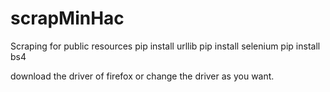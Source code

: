 # scrapMinHac
Scraping for public resources
pip install urllib 
pip install selenium 
pip install bs4 

download the driver of firefox or change the driver as you want.
